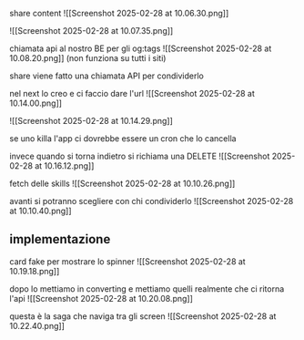 
share content 
![[Screenshot 2025-02-28 at 10.06.30.png]]

![[Screenshot 2025-02-28 at 10.07.35.png]]

chiamata api al nostro BE per gli og:tags
![[Screenshot 2025-02-28 at 10.08.20.png]]
(non funziona su tutti i siti)

share viene fatto una chiamata API per condividerlo

nel next lo creo e ci faccio dare l'url
![[Screenshot 2025-02-28 at 10.14.00.png]]

![[Screenshot 2025-02-28 at 10.14.29.png]]

se uno killa l'app ci dovrebbe essere un cron che lo cancella

invece quando si torna indietro si richiama una DELETE
![[Screenshot 2025-02-28 at 10.16.12.png]]

fetch delle skills
![[Screenshot 2025-02-28 at 10.10.26.png]]

avanti si potranno scegliere con chi condividerlo
![[Screenshot 2025-02-28 at 10.10.40.png]]


## implementazione

card fake per mostrare lo spinner
![[Screenshot 2025-02-28 at 10.19.18.png]]

dopo lo mettiamo in converting e mettiamo quelli realmente che ci ritorna l'api
![[Screenshot 2025-02-28 at 10.20.08.png]]

questa è la saga che naviga tra gli screen
![[Screenshot 2025-02-28 at 10.22.40.png]]

